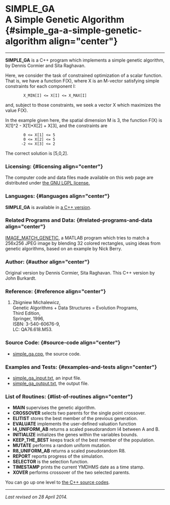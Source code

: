 SIMPLE\_GA\
A Simple Genetic Algorithm {#simple_ga-a-simple-genetic-algorithm align="center"}
==========================

------------------------------------------------------------------------

**SIMPLE\_GA** is a C++ program which implements a simple genetic
algorithm, by Dennis Cormier and Sita Raghavan.

Here, we consider the task of constrained optimization of a scalar
function. That is, we have a function F(X), where X is an M-vector
satisfying simple constraints for each component I:

            X_MIN[I] <= X[I] <= X_MAX[I]
          

and, subject to those constraints, we seek a vector X which maximizes
the value F(X).

In the example given here, the spatial dimension M is 3, the function
F(X) is X\[1\]\^2 - X\[1\]\*X\[2\] + X\[3\], and the constraints are

            0 <= X[1] <= 5
            0 <= X[2] <= 5
           -2 <= X[3] <= 2
          

The correct solution is \[5,0,2\].

### Licensing: {#licensing align="center"}

The computer code and data files made available on this web page are
distributed under [the GNU LGPL license.](../../txt/gnu_lgpl.txt)

### Languages: {#languages align="center"}

**SIMPLE\_GA** is available in [a C++
version](../../cpp_src/simple_ga/simple_ga.html).

### Related Programs and Data: {#related-programs-and-data align="center"}

[IMAGE\_MATCH\_GENETIC](../../m_src/image_match_genetic/image_match_genetic.html),
a MATLAB program which tries to match a 256x256 JPEG image by blending
32 colored rectangles, using ideas from genetic algorithms, based on an
example by Nick Berry.

### Author: {#author align="center"}

Original version by Dennis Cormier, Sita Raghavan. This C++ version by
John Burkardt.

### Reference: {#reference align="center"}

1.  Zbigniew Michalewicz,\
    Genetic Algorithms + Data Structures = Evolution Programs,\
    Third Edition,\
    Springer, 1996,\
    ISBN: 3-540-60676-9,\
    LC: QA76.618.M53.

### Source Code: {#source-code align="center"}

-   [simple\_ga.cpp](simple_ga.cpp), the source code.

### Examples and Tests: {#examples-and-tests align="center"}

-   [simple\_ga\_input.txt](simple_ga_input.txt), an input file.
-   [simple\_ga\_output.txt](simple_ga_output.txt), the output file.

### List of Routines: {#list-of-routines align="center"}

-   **MAIN** supervises the genetic algorithm.
-   **CROSSOVER** selects two parents for the single point crossover.
-   **ELITIST** stores the best member of the previous generation.
-   **EVALUATE** implements the user-defined valuation function
-   **I4\_UNIFORM\_AB** returns a scaled pseudorandom I4 between A
    and B.
-   **INITIALIZE** initializes the genes within the variables bounds.
-   **KEEP\_THE\_BEST** keeps track of the best member of the
    population.
-   **MUTATE** performs a random uniform mutation.
-   **R8\_UNIFORM\_AB** returns a scaled pseudorandom R8.
-   **REPORT** reports progress of the simulation.
-   **SELECTOR** is the selection function.
-   **TIMESTAMP** prints the current YMDHMS date as a time stamp.
-   **XOVER** performs crossover of the two selected parents.

You can go up one level to [the C++ source codes](../cpp_src.html).

------------------------------------------------------------------------

*Last revised on 28 April 2014.*
